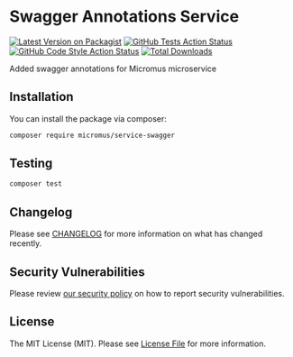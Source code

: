 # Swagger Annotations Service

[![Latest Version on Packagist](https://img.shields.io/packagist/v/micromus/service-swagger.svg?style=flat-square)](https://packagist.org/packages/micromus/service-swagger)
[![GitHub Tests Action Status](https://img.shields.io/github/actions/workflow/status/micromus/service-swagger/run-tests.yml?branch=main&label=tests&style=flat-square)](https://github.com/micromus/service-swagger/actions?query=workflow%3Arun-tests+branch%3Amain)
[![GitHub Code Style Action Status](https://img.shields.io/github/actions/workflow/status/micromus/service-swagger/fix-php-code-style-issues.yml?branch=main&label=code%20style&style=flat-square)](https://github.com/micromus/service-swagger/actions?query=workflow%3A"Fix+PHP+code+style+issues"+branch%3Amain)
[![Total Downloads](https://img.shields.io/packagist/dt/micromus/service-swagger.svg?style=flat-square)](https://packagist.org/packages/micromus/service-swagger)

Added swagger annotations for Micromus microservice

## Installation

You can install the package via composer:

```bash
composer require micromus/service-swagger
```

## Testing

```bash
composer test
```

## Changelog

Please see [CHANGELOG](CHANGELOG.md) for more information on what has changed recently.

## Security Vulnerabilities

Please review [our security policy](../../security/policy) on how to report security vulnerabilities.

## License

The MIT License (MIT). Please see [License File](LICENSE.md) for more information.
